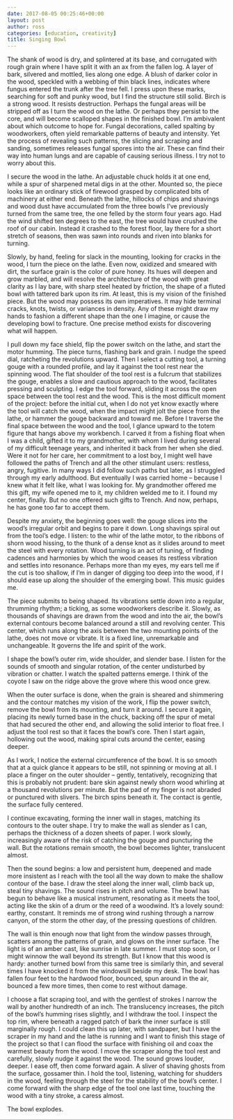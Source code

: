 ```yaml
---
date: 2017-08-05 00:25:46+00:00
layout: post
author: ross
categories: [education, creativity]
title: Singing Bowl
---
```


The shank of wood is dry, and splintered at its base, and corrugated with rough grain where I have split it with an ax from the fallen log. A layer of bark, silvered and mottled, lies along one edge. A blush of darker color in the wood, speckled with a webbing of thin black lines, indicates where fungus entered the trunk after the tree fell. I press upon these marks, searching for soft and punky wood, but I find the structure still solid. Birch is a strong wood. It resists destruction. Perhaps the fungal areas will be stripped off as I turn the wood on the lathe. Or perhaps they persist to the core, and will become scalloped shapes in the finished bowl. I’m ambivalent about which outcome to hope for. Fungal decorations, called spalting by woodworkers, often yield remarkable patterns of beauty and intensity. Yet the process of revealing such patterns, the slicing and scraping and sanding, sometimes releases fungal spores into the air. These can find their way into human lungs and are capable of causing serious illness. I try not to worry about this.

I secure the wood in the lathe. An adjustable chuck holds it at one end, while a spur of sharpened metal digs in at the other. Mounted so, the piece looks like an ordinary stick of firewood grasped by complicated bits of machinery at either end. Beneath the lathe, hillocks of chips and shavings and wood dust have accumulated from the three bowls I’ve previously turned from the same tree, the one felled by the storm four years ago. Had the wind shifted ten degrees to the east, the tree would have crushed the roof of our cabin. Instead it crashed to the forest floor, lay there for a short stretch of seasons, then was sawn into rounds and riven into blanks for turning.

Slowly, by hand, feeling for slack in the mounting, looking for cracks in the wood, I turn the piece on the lathe. Even now, oxidized and smeared with dirt, the surface grain is the color of pure honey. Its hues will deepen and grow marbled, and will resolve the architecture of the wood with great clarity as I lay bare, with sharp steel heated by friction, the shape of a fluted bowl with tattered bark upon its rim. At least, this is my vision of the finished piece. But the wood may possess its own imperatives. It may hide terminal cracks, knots, twists, or variances in density. Any of these might draw my hands to fashion a different shape than the one I imagine, or cause the developing bowl to fracture. One precise method exists for discovering what will happen.

I pull down my face shield, flip the power switch on the lathe, and start the motor humming. The piece turns, flashing bark and grain. I nudge the speed dial, ratcheting the revolutions upward. Then I select a cutting tool, a turning gouge with a rounded profile, and lay it against the tool rest near the spinning wood. The flat shoulder of the tool rest is a fulcrum that stabilizes the gouge, enables a slow and cautious approach to the wood, facilitates pressing and sculpting. I edge the tool forward, sliding it across the open space between the tool rest and the wood. This is the most difficult moment of the project: before the initial cut, when I do not yet know exactly where the tool will catch the wood, when the impact might jolt the piece from the lathe, or hammer the gouge backward and toward me. Before I traverse the final space between the wood and the tool, I glance upward to the totem figure that hangs above my workbench. I carved it from a fishing float when I was a child, gifted it to my grandmother, with whom I lived during several of my difficult teenage years, and inherited it back from her when she died. Were it not for her care, her commitment to a lost boy, I might well have followed the paths of Trench and all the other stimulant users: restless, angry, fugitive. In many ways I did follow such paths but later, as I struggled through my early adulthood. But eventually I was carried home – because I knew what it felt like, what I was looking for. My grandmother offered me this gift, my wife opened me to it, my children welded me to it. I found my center, finally. But no one offered such gifts to Trench. And now, perhaps, he has gone too far to accept them.

Despite my anxiety, the beginning goes well: the gouge slices into the wood’s irregular orbit and begins to pare it down. Long shavings spiral out from the tool’s edge. I listen: to the whir of the lathe motor, to the ribbons of shorn wood hissing, to the thunk of a dense knot as it slides around to meet the steel with every rotation. Wood turning is an act of tuning, of finding cadences and harmonies by which the wood ceases its restless vibration and settles into resonance. Perhaps more than my eyes, my ears tell me if the cut is too shallow, if I’m in danger of digging too deep into the wood, if I should ease up along the shoulder of the emerging bowl. This music guides me.

The piece submits to being shaped. Its vibrations settle down into a regular, thrumming rhythm; a ticking, as some woodworkers describe it. Slowly, as thousands of shavings are drawn from the wood and into the air, the bowl’s external contours become balanced around a still and revolving center. This center, which runs along the axis between the two mounting points of the lathe, does not move or vibrate. It is a fixed line, unremarkable and unchangeable. It governs the life and spirit of the work.

I shape the bowl’s outer rim, wide shoulder, and slender base. I listen for the sounds of smooth and singular rotation, of the center undisturbed by vibration or chatter. I watch the spalted patterns emerge. I think of the coyote I saw on the ridge above the grove where this wood once grew.

When the outer surface is done, when the grain is sheared and shimmering and the contour matches my vision of the work, I flip the power switch, remove the bowl from its mounting, and turn it around. I secure it again, placing its newly turned base in the chuck, backing off the spur of metal that had secured the other end, and allowing the solid interior to float free. I adjust the tool rest so that it faces the bowl’s core. Then I start again, hollowing out the wood, making spiral cuts around the center, easing deeper.

As I work, I notice the external circumference of the bowl. It is so smooth that at a quick glance it appears to be still, not spinning or moving at all. I place a finger on the outer shoulder – gently, tentatively, recognizing that this is probably not prudent: bare skin against newly shorn wood whirling at a thousand revolutions per minute. But the pad of my finger is not abraded or punctured with slivers. The birch spins beneath it. The contact is gentle, the surface fully centered.

I continue excavating, forming the inner wall in stages, matching its contours to the outer shape. I try to make the wall as slender as I can, perhaps the thickness of a dozen sheets of paper. I work slowly, increasingly aware of the risk of catching the gouge and puncturing the wall. But the rotations remain smooth, the bowl becomes lighter, translucent almost.

Then the sound begins: a low and persistent hum, deepened and made more insistent as I reach with the tool all the way down to make the shallow contour of the base. I draw the steel along the inner wall, climb back up, steal tiny shavings. The sound rises in pitch and volume. The bowl has begun to behave like a musical instrument, resonating as it meets the tool, acting like the skin of a drum or the reed of a woodwind. It’s a lovely sound: earthy, constant. It reminds me of strong wind rushing through a narrow canyon, of the storm the other day, of the pressing questions of children.

The wall is thin enough now that light from the window passes through, scatters among the patterns of grain, and glows on the inner surface. The light is of an amber cast, like sunrise in late summer. I must stop soon, or I might winnow the wall beyond its strength. But I know that this wood is hardy: another turned bowl from this same tree is similarly thin, and several times I have knocked it from the windowsill beside my desk. The bowl has fallen four feet to the hardwood floor, bounced, spun around in the air, bounced a few more times, then come to rest without damage.

I choose a flat scraping tool, and with the gentlest of strokes I narrow the wall by another hundredth of an inch. The translucency increases, the pitch of the bowl’s humming rises slightly, and I withdraw the tool. I inspect the top rim, where beneath a ragged patch of bark the inner surface is still marginally rough. I could clean this up later, with sandpaper, but I have the scraper in my hand and the lathe is running and I want to finish this stage of the project so that I can flood the surface with finishing oil and coax the warmest beauty from the wood. I move the scraper along the tool rest and carefully, slowly nudge it against the wood. The sound grows louder, deeper. I ease off, then come forward again. A sliver of shaving ghosts from the surface, gossamer thin. I hold the tool, listening, watching for shudders in the wood, feeling through the steel for the stability of the bowl’s center. I come forward with the sharp edge of the tool one last time, touching the wood with a tiny stroke, a caress almost.

The bowl explodes.